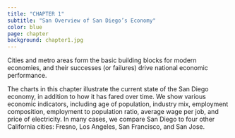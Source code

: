 ```yaml
---
title: "CHAPTER 1"
subtitle: "San Overview of San Diego’s Economy"
color: blue
page: chapter
background: chapter1.jpg
---
```

Cities and metro areas form the basic building blocks for modern economies, and their successes (or failures) drive national economic performance.

The charts in this chapter illustrate the current state of the San Diego economy, in addition to how it has fared over time. We show various economic indicators, including age of population, industry mix, employment composition, employment to population ratio, average wage per job, and price of electricity. In many cases, we compare San Diego to four other California cities: Fresno, Los Angeles, San Francisco, and San Jose.
